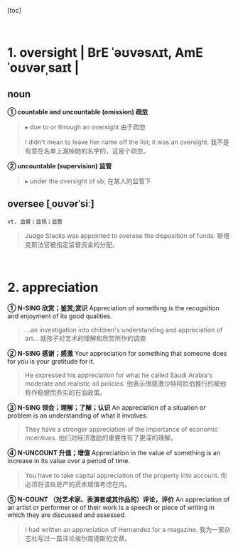 [toc]




&emsp;
&emsp;
# 1. oversight | BrE ˈəʊvəsʌɪt, AmE ˈoʊvərˌsaɪt |
## noun
**① countable and uncountable (omission) 疏忽**
> ▸ due to or through an oversight
> 由于疏忽
> 
> I didn't mean to leave her name off the list; it was an oversight.
> 我不是有意在名单上漏掉她的名字的，这是个疏忽。
> 
**② uncountable (supervision) 监管**
> ▸ under the oversight of sb;
> 在某人的监管下
> 
## oversee [ˌoʊvərˈsiː]
`vt. 监督；监视；监管`
> Judge Stacks was appointed to oversee the disposition of funds. 
> 斯塔克斯法官被指定监督资金的分配。
>





&emsp;
&emsp;
# 2. appreciation
**① N-SING 欣赏；鉴赏;赏识**
Appreciation of something is the recognition and enjoyment of its good qualities.
> ...an investigation into children's understanding and appreciation of art...
> 就孩子对艺术的理解和欣赏所作的调查
> 
**② N-SING 感谢；感激**
Your appreciation for something that someone does for you is your gratitude for it.
> He expressed his appreciation for what he called Saudi Arabia's moderate and realistic oil policies.
> 他表示很感激沙特阿拉伯推行的被他称作稳健而务实的石油政策。
> 
**③ N-SING 领会；理解；了解；认识**
An appreciation of a situation or problem is an understanding of what it involves.
> They have a stronger appreciation of the importance of economic incentives.
> 他们对经济激励的重要性有了更深的理解。
> 
**④ N-UNCOUNT 升值；增值**
Appreciation in the value of something is an increase in its value over a period of time.
> You have to take capital appreciation of the property into account.
> 你必须将该处房产的资本增值考虑在内。
> 
**⑤ N-COUNT （对艺术家、表演者或其作品的）评论，评价**
An appreciation of an artist or performer or of their work is a speech or piece of writing in which they are discussed and assessed.
> I had written an appreciation of Hernandez for a magazine.
> 我为一家杂志社写过一篇评论埃尔南德斯的文章。
> 
